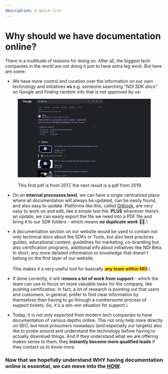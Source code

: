 ```yaml
---
description: A quick list
---
```


# Why should we have documentation online?

There is a multitude of reasons for doing so. After all, the biggest tech companies in the world are not doing it just to have extra leg work. But here are some:

* We have more control and curation over the information on our own technology and initiatives **vs** e.g. someone searching _"NDI SDK docs"_ on Google and finding random info that is not approved by us:&#x20;

<figure><img src=".gitbook/assets/image.png" alt=""><figcaption><p>This first pdf is from 2017, the next result is a pdf from 2019.</p></figcaption></figure>

* On an **internal processes level**, we can have a single centralized place where all documentation will always be updated, can be easily found, and also easy to update. Platforms like this, called [Gitbook](https://www.gitbook.com/), are very easy to work on and edit, like a simple text file. **PLUS** whenever there’s an update, we can easily export the file we need into a PDF file and bring it to our SDK folders - which means _**no duplicate work**_ :dancer::dancer:.\

* A documentation section on our website would be used to contain not only technical docs about the SDKs or Tools, but also best practices guides, educational content, guidelines for marketing, co-branding but also certification programs, additional info about initiatives like NDI Beta. In short, any more detailed information or knowledge that doesn't belong on the first layer of our website.\
  \
  This makes it a very useful tool for basically <mark style="color:purple;">**any team within NDI**</mark>.\

* If done correctly, it will r**emove a lot of work from support** - which the team can use to focus on more valuable tasks for the company, like pushing certification. In fact, a lot of research is pointing out that users and customers, in general, prefer to find clear information by themselves than having to go through a cumbersome process of support tickets. So, it's a win-win situation for support.\

* Today, it is not only expected from modern tech companies to have documentation of various depths online. This not only help more directly on SEO, but most prosumers nowadays (and especially our targets) also like to probe around and understand the technology before having to actually download things. And if they understand what we are offering makes sense to them, they **instantly become more qualified leads** if they contact us to know more.

### Now that we hopefully understand WHY having documentation online is essential, we can move into the [HOW](bringing-documentation-online/how-can-we-have-documentation-online/).
